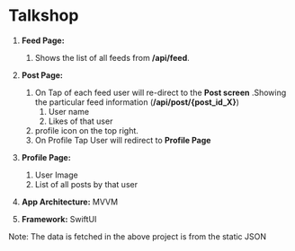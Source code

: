 # Talkshop

1. **Feed Page:**
   1. Shows the list of all feeds from **/api/feed**.
2. **Post Page:**
   1. On Tap of each feed user will re-direct to the **Post screen** .Showing the particular feed information (**/api/post/{post_id_X}**)
        1. User name
        2. Likes of that user
   2. profile icon on the top right.
   3. On Profile Tap User will redirect to **Profile Page**
3. **Profile Page:**
     1. User Image
     2. List of all posts by that user
  
1. **App Architecture:** MVVM
2. **Framework:** SwiftUI
    
   
Note: The data is fetched in the above project is from the static JSON

